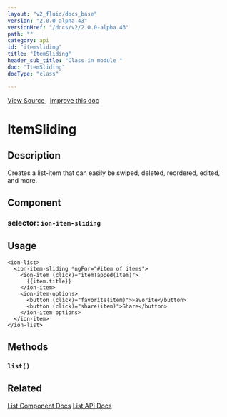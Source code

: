 ```yaml
---
layout: "v2_fluid/docs_base"
version: "2.0.0-alpha.43"
versionHref: "/docs/v2/2.0.0-alpha.43"
path: ""
category: api
id: "itemsliding"
title: "ItemSliding"
header_sub_title: "Class in module "
doc: "ItemSliding"
docType: "class"

---
```





<div class="improve-docs">
<a href='http://github.com/driftyco/ionic2/tree/master/ionic/components/item/item-sliding.ts#L2'>
View Source
</a>
&nbsp;
<a href='http://github.com/driftyco/ionic2/edit/master/ionic/components/item/item-sliding.ts#L2'>
Improve this doc
</a>
</div>





<h1 class="api-title">


ItemSliding






</h1>






<!-- description -->
<h2>Description</h2>

<p>Creates a list-item that can easily be swiped, deleted, reordered, edited, and more.</p>


<h2>Component</h2>
<h3>selector: <code>ion-item-sliding</code></h3>
<!-- @usage tag -->

<h2>Usage</h2>

<pre><code class="lang-html">&lt;ion-list&gt;
  &lt;ion-item-sliding *ngFor=&quot;#item of items&quot;&gt;
    &lt;ion-item (click)=&quot;itemTapped(item)&quot;&gt;
      {{item.title}}
    &lt;/ion-item&gt;
    &lt;ion-item-options&gt;
      &lt;button (click)=&quot;favorite(item)&quot;&gt;Favorite&lt;/button&gt;
      &lt;button (click)=&quot;share(item)&quot;&gt;Share&lt;/button&gt;
    &lt;/ion-item-options&gt;
  &lt;/ion-item&gt;
&lt;/ion-list&gt;
</code></pre>




<!-- @property tags -->


<!-- methods on the class -->

<h2>Methods</h2>

<div id="list"></div>

<h3>
<code>list()</code>
  

</h3>










<!-- related link -->

<h2>Related</h2>

<a href='/docs/v2/components#lists'>List Component Docs</a>
<a href='../../list/List'>List API Docs</a><!-- end content block -->


<!-- end body block -->

